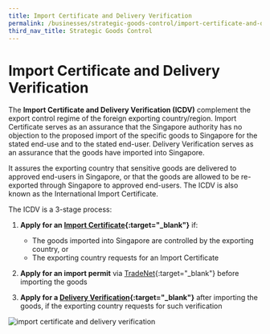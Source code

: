```yaml
---
title: Import Certificate and Delivery Verification
permalink: /businesses/strategic-goods-control/import-certificate-and-delivery-verification
third_nav_title: Strategic Goods Control
---
```


# Import Certificate and Delivery Verification

The  **Import Certificate and Delivery Verification (ICDV)**  complement the export control regime of the foreign exporting country/region. Import Certificate serves as an assurance that the Singapore authority has no objection to the proposed import of the specific goods to Singapore for the stated end-use and to the stated end-user. Delivery Verification serves as an assurance that the goods have imported into Singapore.

It assures the exporting country that sensitive goods are delivered to approved end-users in Singapore, or that the goods are allowed to be re-exported through Singapore to approved end-users. The ICDV is also known as the International Import Certificate.

The ICDV is a 3-stage process:

1.  **Apply for an  [Import Certificate](/businesses/strategic-goods-control/import-certificate-and-delivery-verification/import-certificate){:target="_blank"}** if:
    
    -   The goods imported into Singapore are controlled by the exporting country, or
    -   The exporting country requests for an Import Certificate
2.  **Apply for an import permit**  via  [TradeNet](https://www.tradenet.gov.sg/tradenet/index.html){:target="_blank"}  before importing the goods
    
3.  **Apply for a  [Delivery Verification](/businesses/strategic-goods-control/import-certificate-and-delivery-verification/delivery-verification){:target="_blank"}**  after importing the goods, if the exporting country requests for such verification
    

![import certificate and delivery verification](/images/3-stage-process.png)
